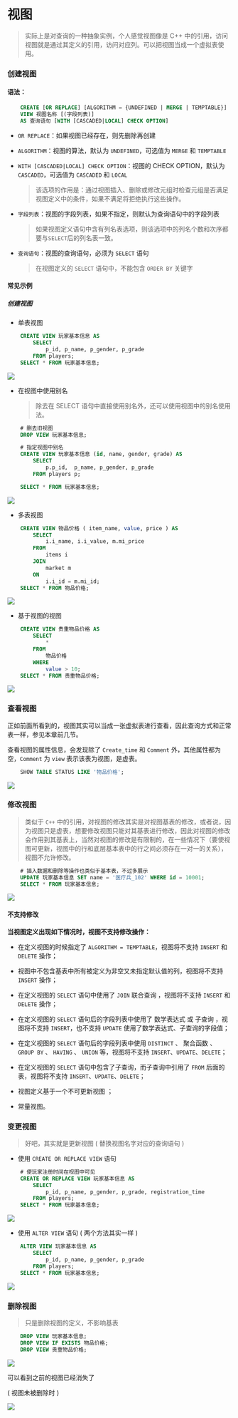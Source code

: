 # **视图**

> 实际上是对查询的一种抽象实例，个人感觉视图像是 C++ 中的引用，访问视图就是通过其定义的引用，访问对应列。可以把视图当成一个虚拟表使用。

### 创建视图

#### 语法：

```sql
    CREATE [OR REPLACE] [ALGORITHM = {UNDEFINED | MERGE | TEMPTABLE}] 
    VIEW 视图名称 [(字段列表)] 
    AS 查询语句 [WITH [CASCADED|LOCAL] CHECK OPTION]
```

+ `OR REPLACE`：如果视图已经存在，则先删除再创建

+ `ALGORITHM`：视图的算法，默认为 `UNDEFINED`，可选值为 `MERGE` 和 `TEMPTABLE`

+ `WITH [CASCADED|LOCAL] CHECK OPTION`：视图的 CHECK OPTION，默认为 `CASCADED`，可选值为 `CASCADED` 和 `LOCAL`

    > 该选项的作用是：通过视图插入、删除或修改元组时检查元组是否满足视图定义中的条件，如果不满足将拒绝执行这些操作。

+ `字段列表`：视图的字段列表，如果不指定，则默认为查询语句中的字段列表

    > 如果视图定义语句中含有列名表选项，则该选项中的列名个数和次序都要与`SELECT`后的列名表一致。

+ `查询语句`：视图的查询语句，必须为 `SELECT` 语句

    > 在视图定义的 `SELECT` 语句中，不能包含 `ORDER BY` 关键字

#### 常见示例

##### 创建视图

+ 单表视图

```sql
    CREATE VIEW 玩家基本信息 AS
        SELECT  
            p_id, p_name, p_gender, p_grade
        FROM players; 
    SELECT * FROM 玩家基本信息;
```

![ ](./img/3-6-1.png)

+ 在视图中使用别名

    > 除去在 SELECT 语句中直接使用别名外，还可以使用视图中的别名使用法。

```sql
    # 删去旧视图
    DROP VIEW 玩家基本信息;

    # 指定视图中别名
    CREATE VIEW 玩家基本信息 (id, name, gender, grade) AS
        SELECT
            p.p_id,  p_name, p_gender, p_grade
        FROM players p;

    SELECT * FROM 玩家基本信息;

```

![ ](./img/3-6-2.png)

+ 多表视图

```sql
    CREATE VIEW 物品价格 ( item_name, value, price ) AS
        SELECT
            i.i_name, i.i_value, m.mi_price
        FROM 
            items i
        JOIN 
            market m
        ON
            i.i_id = m.mi_id;
    SELECT * FROM 物品价格;
```

![ ](./img/3-6-3.png)

+ 基于视图的视图

```sql
    CREATE VIEW 贵重物品价格 AS
        SELECT 
            * 
        FROM 
            物品价格 
        WHERE 
            value > 10;
    SELECT * FROM 贵重物品价格;
```

![ ](./img/3-6-4.png)

### 查看视图

正如前面所看到的，视图其实可以当成一张虚拟表进行查看，因此查询方式和正常表一样，参见本章前几节。
 
查看视图的属性信息，会发现除了 `Create_time` 和 `Comment` 外，其他属性都为空，`Comment` 为 `view` 表示该表为视图，是虚表。

```sql
    SHOW TABLE STATUS LIKE '物品价格';
```

![ ](./img/3-6-5.png)

### 修改视图

> 类似于 `C++` 中的引用，对视图的修改其实是对视图基表的修改，或者说，因为视图只是虚表，想要修改视图只能对其基表进行修改，因此对视图的修改会作用到其基表上，当然对视图的修改是有限制的，在一些情况下（要使视图可更新，视图中的行和底层基本表中的行之间必须存在一对一的关系），视图不允许修改。


```sql
    # 插入数据和删除等操作也类似于基本表，不过多展示
    UPDATE 玩家基本信息 SET name = '医疗兵_102' WHERE id = 10001;
    SELECT * FROM 玩家基本信息;
```

![ ](./img/3-6-6.png)

#### 不支持修改

**当视图定义出现如下情况时，视图不支持修改操作：**

+ 在定义视图的时候指定了 `ALGORITHM = TEMPTABLE`，视图将不支持 `INSERT` 和 `DELETE` 操作；

+ 视图中不包含基表中所有被定义为非空又未指定默认值的列，视图将不支持 `INSERT` 操作；

+ 在定义视图的 `SELECT` 语句中使用了 `JOIN` 联合查询 ，视图将不支持 `INSERT` 和 `DELETE` 操作；

+ 在定义视图的 `SELECT` 语句后的字段列表中使用了 数学表达式 或 子查询 ，视图将不支持 `INSERT`，也不支持 `UPDATE` 使用了数学表达式、子查询的字段值；

+ 在定义视图的 `SELECT` 语句后的字段列表中使用 `DISTINCT` 、 聚合函数 、 `GROUP BY` 、 `HAVING` 、 `UNION` 等，视图将不支持 `INSERT`、`UPDATE`、`DELETE`；

+ 在定义视图的 `SELECT` 语句中包含了子查询，而子查询中引用了 `FROM` 后面的表，视图将不支持 `INSERT`、`UPDATE`、`DELETE`；

+ 视图定义基于一个不可更新视图 ；

+ 常量视图。

### 变更视图

> 好吧，其实就是更新视图 ( 替换视图名字对应的查询语句 )

+ 使用 `CREATE OR REPLACE VIEW` 语句

```sql
    # 使玩家注册时间在视图中可见
    CREATE OR REPLACE VIEW 玩家基本信息 AS
        SELECT  
            p_id, p_name, p_gender, p_grade, registration_time
        FROM players; 
    SELECT * FROM 玩家基本信息;
```

![ ](./img/3-6-7.png)

+ 使用 `ALTER VIEW` 语句 ( 两个方法其实一样 )

```sql
    ALTER VIEW 玩家基本信息 AS
        SELECT  
            p_id, p_name, p_gender, p_grade
        FROM players;
    SELECT * FROM 玩家基本信息;
```

![ ](./img/3-6-8.png)

### 删除视图

> 只是删除视图的定义，不影响基表

```sql
    DROP VIEW 玩家基本信息;
    DROP VIEW IF EXISTS 物品价格;
    DROP VIEW 贵重物品价格;
```

![ ](./img/3-6-9.png)

可以看到之前的视图已经消失了

( 视图未被删除时 )

![ ](./img/3-6-10.png)






